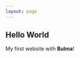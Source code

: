 ```yaml
---
layout: page
---
```


<script setup>
</script>

<section class="bulma-section">
  <div class="bulma-container bulma-has-text-centered">
    <h1 class="bulma-title">
      Hello World
    </h1>
    <p class="bulma-subtitle">
      My first website with
      <strong class="bulma-has-text-primary">Bulma</strong>!
    </p>
  </div>
</section>

<style>
</style>
